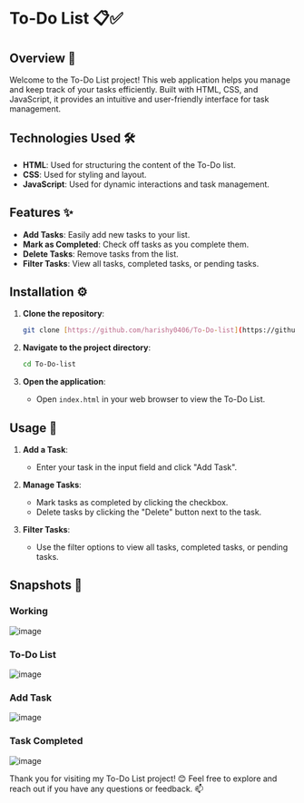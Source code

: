 # To-Do List 📋✅

## Overview 📝
Welcome to the To-Do List project! This web application helps you manage and keep track of your tasks efficiently. Built with HTML, CSS, and JavaScript, it provides an intuitive and user-friendly interface for task management.

## Technologies Used 🛠️

- **HTML**: Used for structuring the content of the To-Do list.
- **CSS**: Used for styling and layout.
- **JavaScript**: Used for dynamic interactions and task management.

## Features ✨

- **Add Tasks**: Easily add new tasks to your list.
- **Mark as Completed**: Check off tasks as you complete them.
- **Delete Tasks**: Remove tasks from the list.
- **Filter Tasks**: View all tasks, completed tasks, or pending tasks.

## Installation ⚙️

1. **Clone the repository**:
    ```bash
    git clone [https://github.com/harishy0406/To-Do-list](https://github.com/harishy0406/To-Do-list.git)
    ```

2. **Navigate to the project directory**:
    ```bash
    cd To-Do-list
    ```

3. **Open the application**:
    - Open `index.html` in your web browser to view the To-Do List.

## Usage 🚀

1. **Add a Task**:
    - Enter your task in the input field and click "Add Task".

2. **Manage Tasks**:
    - Mark tasks as completed by clicking the checkbox.
    - Delete tasks by clicking the "Delete" button next to the task.

3. **Filter Tasks**:
    - Use the filter options to view all tasks, completed tasks, or pending tasks.

## Snapshots 📸

### Working
![image](https://github.com/harishy0406/todo-app-main/blob/main/Working.gif)


### To-Do List
![image](https://github.com/user-attachments/assets/edad06af-5a8f-40e6-84df-95cf36242c36)

### Add Task
![image](https://github.com/user-attachments/assets/4bc4ae0d-9718-40c8-b1e5-df5c17573b82)

### Task Completed
![image](https://github.com/user-attachments/assets/f7e60db5-3479-41f4-b1f4-88e9f6eb8100)


Thank you for visiting my To-Do List project! 😊 Feel free to explore and reach out if you have any questions or feedback. 📫
